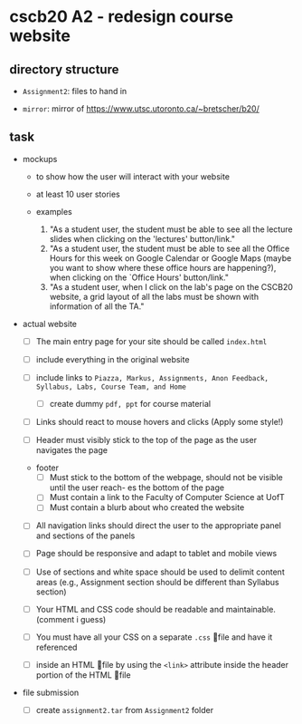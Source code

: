 # cscb20 A2 - redesign course website

## directory structure

- `Assignment2`: files to hand in

- `mirror`: mirror of https://www.utsc.utoronto.ca/~bretscher/b20/

## task
- mockups

  - to show how the user will interact with your website
  
  - at least 10 user stories

  - examples
    1. "As a student user, the student must be able to see all the lecture slides when clicking on the 'lectures' button/link."
    2. "As a student user, the student must be able to see all the Office Hours for this week on Google Calendar or Google Maps (maybe you want to show where these office hours are happening?), when clicking on the `Office Hours' button/link."
    3. "As a student user, when I click on the lab's page on the CSCB20 website, a grid layout of all the labs must be shown with information of all the TA."

- actual website
  
  - [ ] The main entry page for your site should be called `index.html`

  - [ ] include everything in the original website

  - [ ] include links to `Piazza, Markus, Assignments, Anon Feedback, Syllabus, Labs, Course Team, and Home`
    - [ ] create dummy `pdf, ppt` for course material

  - [ ] Links should react to mouse hovers and clicks (Apply some style!)

  - [ ] Header must visibly stick to the top of the page as the user navigates the page

  - footer
    - [ ] Must stick to the bottom of the webpage, should not be visible until the user reach- es the bottom of the page
    - [ ] Must contain a link to the Faculty of Computer Science at UofT
    - [ ] Must contain a blurb about who created the website

  - [ ] All navigation links should direct the user to the appropriate panel and sections of the panels

  - [ ] Page should be responsive and adapt to tablet and mobile views

  - [ ] Use of sections and white space should be used to delimit content areas (e.g., Assignment section should be different than Syllabus section)

  - [ ] Your HTML and CSS code should be readable and maintainable. (comment i guess)

  - [ ] You must have all your CSS on a separate `.css` file and have it referenced 

  - [ ] inside an HTML file by using the `<link>` attribute inside the header portion of the HTML file

- file submission
  - [ ] create `assignment2.tar` from `Assignment2` folder